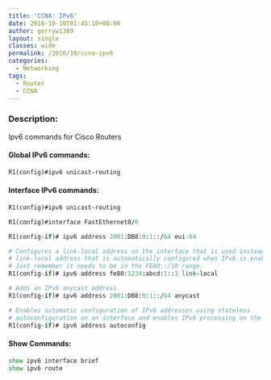 ```yaml
---
title: 'CCNA: IPv6'
date: 2016-10-10T01:45:10+00:00
author: gerryw1389
layout: single
classes: wide
permalink: /2016/10/ccna-ipv6
categories:
  - Networking
tags:
  - Router
  - CCNA
---
```

<!--more-->

### Description:

Ipv6 commands for Cisco Routers

#### Global IPv6 commands:

   ```tcl
   R1(config)#ipv6 unicast-routing
   ```

#### Interface IPv6 commands:

   ```tcl
   R1(config)#ipv6 unicast-routing

   R1(config)#interface FastEthernet0/0

   R1(config-if)# ipv6 address 2001:DB8:0:1::/64 eui-64 

   # Configures a link-local address on the interface that is used instead of the ...
   # link-local address that is automatically configured when IPv6 is enabled on the interface. 
   # Just remember it needs to be in the FE80::/10 range.
   R1(config-if)# ipv6 address fe80:1234:abcd:1::3 link-local 

   # Adds an IPv6 anycast address.
   R1(config-if)# ipv6 address 2001:DB8:0:1::/64 anycast 

   # Enables automatic configuration of IPv6 addresses using stateless 
   # autoconfiguration on an interface and enables IPv6 processing on the interface.
   R1(config-if)# ipv6 address autoconfig
   ```

#### Show Commands:

   ```tcl
   show ipv6 interface brief
   show ipv6 route
   ```


